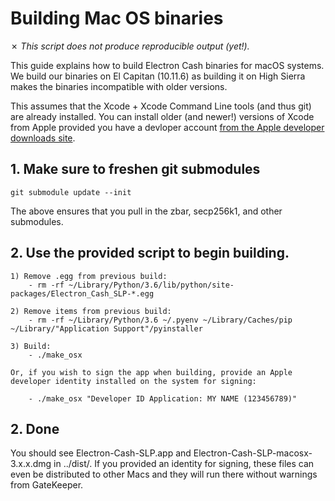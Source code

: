 Building Mac OS binaries
========================

✗ _This script does not produce reproducible output (yet!)._

This guide explains how to build Electron Cash binaries for macOS systems.
We build our binaries on El Capitan (10.11.6) as building it on High Sierra
makes the binaries incompatible with older versions.

This assumes that the Xcode + Xcode Command Line tools (and thus git) are already installed. You can install older (and newer!) versions of Xcode from Apple provided you have a devloper account [from the Apple developer downloads site](https://developer.apple.com/download/more/).


## 1. Make sure to freshen git submodules

    git submodule update --init

The above ensures that you pull in the zbar, secp256k1, and other submodules.

## 2. Use the provided script to begin building.

    1) Remove .egg from previous build:
        - rm -rf ~/Library/Python/3.6/lib/python/site-packages/Electron_Cash_SLP-*.egg

    2) Remove items from previous build:
        - rm -rf ~/Library/Python/3.6 ~/.pyenv ~/Library/Caches/pip ~/Library/"Application Support"/pyinstaller

    3) Build:
        - ./make_osx

    Or, if you wish to sign the app when building, provide an Apple developer identity installed on the system for signing:

        - ./make_osx "Developer ID Application: MY NAME (123456789)"

## 2. Done

You should see Electron-Cash-SLP.app and Electron-Cash-SLP-macosx-3.x.x.dmg in ../dist/. If you provided an identity for signing, these files can even be distributed to other Macs and they will run there without warnings from GateKeeper.
